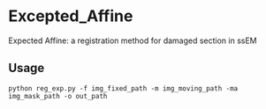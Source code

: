# Excepted_Affine
Expected Affine: a registration method for damaged section in ssEM

## Usage

    python reg_exp.py -f img_fixed_path -m img_moving_path -ma img_mask_path -o out_path

